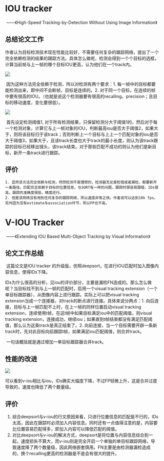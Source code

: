 # IOU tracker

​	——《High-Speed Tracking-by-Detection Without Using Image Information》

## 总结论文工作

​	作者认为目标检测技术现在性能比较好，不需要任何复杂的跟踪网络，提出了一个完全依赖检测的结果的跟踪方法。具体怎么做呢，检测会得到一个个目标的选框，计算当前帧与上一帧的哪个目标IOU更高，认为他们在一个track内。

![](https://github.com/luckyqsz/BCRC-ASAGroup/blob/master/Lei%20Yuan/image/iou1.png)

​		因为这种方法完全依赖于检测，所以对检测有两个要求：1. 每一帧中的目标都要能检测出来，即中间不会断帧，目标是连续的。2. 对于同一个目标，在连续的帧中要有很高的IOU。（也就是说这个检测器要有很高的recalling，precision；且目标的移动速度，变化要很低）。

![](https://github.com/luckyqsz/BCRC-ASAGroup/blob/master/Lei%20Yuan/image/iou2.png)	

​	首先设定检测阈值1, 对于所有检测结果，只保留检测分大于阈值1的，然后对于每一个检测对象，计算它与上一帧对象的IOU，判断最高iou是否大于阈值2，如果大于，则将该目标归于该track；否则判断上一个目标与上上一个匹配对象的iou是否大于阈值3，如果大于，且该track长度也大于track的最小长度，则认为该track跟踪的目标已经移出镜头，该track结束。对于那些匹配不成功的则认为他们是新目标，新开一条track进行跟踪。

## 评价

	1. 显然该方法完全依赖与检测，然而检测不是理想的，检测器无论是检错或者漏检，都要新开一条路径。匹配完全依赖于目标的位置信息，与SORT有一样的问题，跟踪时很容易跟错，IDs很高，跟踪的准确度很低，精度还行。
 	2. 但是该网络没有用到任何复杂的跟踪网络，所以速度非常之快。作者说可以达到10k fps。另外因为没有estimate与association环节，所以FP也不高。



# V-IOU Tracker

​	——《Extending IOU Based Multi-Object Tracking by Visual Information》

## 论文工作总结

​	这篇论文是IOU tracker 的升级版，仿照deepsort，在进行IOU匹配时加入图像内容信息，使得IDs下降。

IDs为什么很高的分析，见iou的评价部分，主要是漏检FN造成的。那么怎么做呢？当目标找不到与上一帧的匹配时，启用一个visual tracking extension（一个单目标跟踪器），从图像内容上进行跟踪。实际上可以把visual tracking extension当成一个连接器，对track的断点进行连接。具体来说分两点：1. 向后连接，目标与上一帧匹配不上时，在上一帧的同样位置启动visual tracking extension，连续使用t帧，在这t帧中如果目标满足iou中的匹配阈值，则visual tracking extension，连接成功，继续iou；如果直到t帧结束都没有满足匹配阈值，那么认为这条track是真正结束了。2. 向前连接，当一个目标需要开辟一条新track时，先对此目标向前跟踪t帧，如果满足iou匹配阈值，则合并track。

​	一句话概括就是通过增加一单目标跟踪器合并track。

## 性能的改进

![](https://github.com/luckyqsz/BCRC-ASAGroup/blob/master/Lei%20Yuan/image/iou3.png)

​	可以看到v-iou相比与iou，IDs确实大幅度下降，不过FP轻微上升，这是合并过度导致的，速度也降低了两个数量级。

## 评价

1. 综合deepsort与v-iou的行文原因来看，只进行位置信息的匹配是不行的，IDs太高，因此在跟踪时必须加入内容信息。同时还有一点值得注意的是，内容要比位置容易匹配得多，即加入内容可以降低匹配的阈值。
2. 对比deepsort与v-iou的解决方式，deepsort是将位置与内容信息综合到一起，速度损失不算大，而v-iou则是完全开启一个单独的单目标跟踪网络，导致速度降了两个数量级，因此网络嵌套慎用。FN主要是由检测器漏检造成的，换个recalling更高的检测器是不是会有很大的提升。
